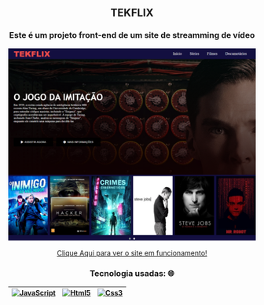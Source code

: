 
<h2 align="center">TEKFLIX</h2>
<h3 align="center">Este é um projeto front-end de um site de streamming de vídeo</h3>

<div align="center">
<img src="./img/print_site.png" width="600">


<a href="https://vando-rocha.github.io/TekFlix_Streaming" target="_blank"> Clique Aqui para ver o site em funcionamento!</a>
### Tecnologia usadas: 🌐

| [<img src="https://upload.wikimedia.org/wikipedia/commons/thumb/9/99/Unofficial_JavaScript_logo_2.svg/800px-Unofficial_JavaScript_logo_2.svg.png" alt="JavaScript" width="42">](https://developer.mozilla.org/pt-BR/docs/Web/JavaScript/) |  [<img src="https://samory.sistemasresponsivos.com.br/wp-content/uploads/2020/10/512px-HTML5_logo_and_wordmark.svg.png" alt="Html5" width="42">](https://html5.org/) |  [<img src="https://logodownload.org/wp-content/uploads/2017/04/css-3-logo-1.png" alt="Css3" width="30">](https://developer.mozilla.org/pt-BR/docs/Web/CSS/)
|---|---|---|

</div>
